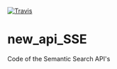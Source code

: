[![Travis](http://img.shields.io/travis/ccarrubba/new_api_SSE/master.png)](https://travis-ci.org/ccarrubba/new_api_SSE)



# new_api_SSE
Code of the Semantic Search API's
